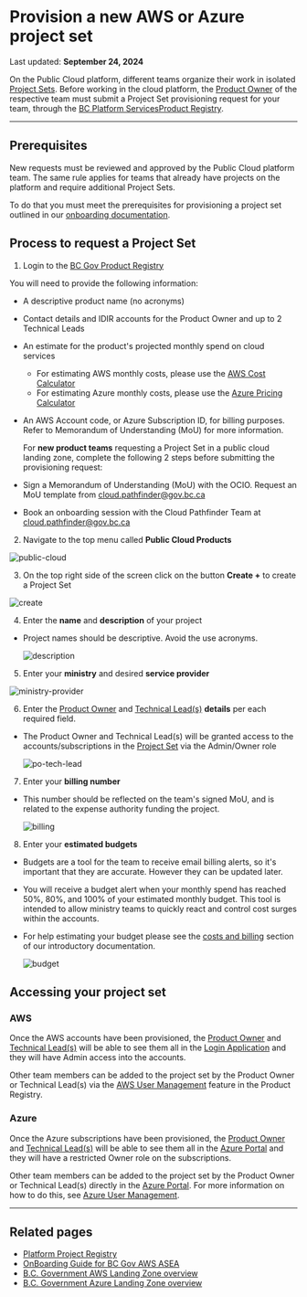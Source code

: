 # Provision a new AWS or Azure project set

Last updated: **September 24, 2024**

On the Public Cloud platform, different teams organize their work in isolated [Project Sets](#LINK). Before working in the cloud platform, the [Product Owner](#LINK) of the respective team must submit a Project Set provisioning request for your team, through the [BC Platform ServicesProduct Registry](https://registry.developer.gov.bc.ca/login).

---

## Prerequisites

New requests must be reviewed and approved by the Public Cloud platform team. The same rule applies for teams that already have projects on the platform and require additional Project Sets.

To do that you must meet the prerequisites for provisioning a project set outlined in our [onboarding documentation](https://digital.gov.bc.ca/cloud/services/public/onboard/).

## Process to request a Project Set

1. Login to the [BC Gov Product Registry](https://registry.developer.gov.bc.ca/login)

  You will need to provide the following information:

- A descriptive product name (no acronyms)
- Contact details and IDIR accounts for the Product Owner and up to 2 Technical Leads
- An estimate for the product's projected monthly spend on cloud services
  - For estimating AWS monthly costs, please use the [AWS Cost Calculator](https://calculator.aws/#/)
  - For estimating Azure monthly costs, please use the [Azure Pricing Calculator](https://azure.microsoft.com/en-ca/pricing/calculator/)
- An AWS Account code, or Azure Subscription ID, for billing purposes. Refer to Memorandum of Understanding (MoU) for more information.
  
  For **new product teams** requesting a Project Set in a public cloud landing zone, complete the following 2 steps before submitting the provisioning request:

- Sign a Memorandum of Understanding (MoU) with the OCIO. Request an MoU template from <cloud.pathfinder@gov.bc.ca>
- Book an onboarding session with the Cloud Pathfinder Team at <cloud.pathfinder@gov.bc.ca>

2. Navigate to the top menu called **Public Cloud Products**

  ![public-cloud](../images/provision-a-project-set/public-cloud.png)

3. On the top right side of the screen click on the button **Create +** to create a Project Set

  ![create](../images/provision-a-project-set/create.png)

4. Enter the **name** and **description** of your project

- Project names should be descriptive. Avoid the use acronyms.

  ![description](../images/provision-a-project-set/description.png)

5. Enter your **ministry** and desired **service provider**

  ![ministry-provider](../images/provision-a-project-set/ministry-provider.png)

6. Enter the [Product Owner](#LINK) and [Technical Lead(s)](#LINK) **details** per each required field.

    <!-- TODO: move some of this to a separate "RBAC", or "Login Application" document and link to it here -->

- The Product Owner and Technical Lead(s) will be granted access to the accounts/subscriptions in the [Project Set](#LINKt) via the Admin/Owner role

  ![po-tech-lead](../images/provision-a-project-set/po-tech-leads.png)

7. Enter your **billing number**

- This number should be reflected on the team's signed MoU, and is related to the expense authority funding the project.

  ![billing](../images/provision-a-project-set/billing.png)

8. Enter your **estimated budgets**

- Budgets are a tool for the team to receive email billing alerts, so it's important that they are accurate. However they can be updated later.
- You will receive a budget alert when your monthly spend has reached 50%, 80%, and 100% of your estimated monthly budget. This tool is intended to allow ministry teams to quickly react and control cost surges within the accounts.
- For help estimating your budget please see the [costs and billing](https://digital.gov.bc.ca/cloud/services/public/intro/#costs) section of our introductory documentation.

  ![budget](../images/provision-a-project-set/budget.png)

## Accessing your project set

### AWS

Once the AWS accounts have been provisioned, the [Product Owner](../get-started/bc-govs-aws-landing-zone-overview.md#key-features-of-the-product-registry-service) and [Technical Lead(s)](../get-started/bc-govs-aws-landing-zone-overview.md#key-features-of-the-product-registry-service) will be able to see them all in the [Login Application](https://login.nimbus.cloud.gov.bc.ca/) and they will have Admin access into the accounts.

Other team members can be added to the project set by the Product Owner or Technical Lead(s) via the [AWS User Management](../aws/user-management.md) feature in the Product Registry.

### Azure

Once the Azure subscriptions have been provisioned, the [Product Owner](../get-started/bc-govs-azure-landing-zone-overview.md#key-features-of-the-product-registry-service) and [Technical Lead(s)](../get-started/bc-govs-azure-landing-zone-overview.md#key-features-of-the-product-registry-service) will be able to see them all in the [Azure Portal](https://portal.azure.com/) and they will have a restricted Owner role on the subscriptions.

Other team members can be added to the project set by the Product Owner or Technical Lead(s) directly in the [Azure Portal](https://portal.azure.com/). For more information on how to do this, see [Azure User Management](../azure/user-access-management/user-management.md).

---

## Related pages

- [Platform Project Registry](https://registry.developer.gov.bc.ca/login)
- [OnBoarding Guide for BC Gov AWS ASEA](https://digital.gov.bc.ca/cloud/services/public/onboard/)
- [B.C. Government AWS Landing Zone overview](../aws/get-started/bc-govs-aws-landing-zone-overview.md)
- [B.C. Government Azure Landing Zone overview](../azure/get-started/bc-govs-azure-landing-zone-overview.md)
